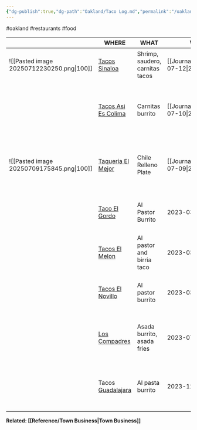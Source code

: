 ```yaml
---
{"dg-publish":true,"dg-path":"Oakland/Taco Log.md","permalink":"/oakland/taco-log/","title":"Taco Log","noteIcon":"1","updated":"2025-07-19T21:36:21.984-07:00"}
---
```


#oakland #restaurants #food 

|                                           | WHERE                                                                                                                              | WHAT                            | WHEN           | THOUGHTS                                                             |
| ----------------------------------------- | ---------------------------------------------------------------------------------------------------------------------------------- | ------------------------------- | -------------- | -------------------------------------------------------------------- |
| ![[Pasted image 20250712230250.png\|100]] | [Tacos Sinaloa](https://tacossinaloaoakland.com/)                                                                                  | Shrimp, saudero, carnitas tacos | [[Journal/2025/2025-07-12\|2025-07-12]] | The saudero is underrated. 💳                                        |
|                                           | [Tacos Asi Es Colima](https://www.yelp.com/biz/tacos-asi-es-colima-oakland-2)                                                      | Carnitas burrito                | [[Journal/2025/2025-07-10\|2025-07-10]] | Very good, lots of onion. Red sauce is fire roasted. Spicy! $14 💳   |
| ![[Pasted image 20250709175845.png\|100]] | [Taqueria El Mejor](https://www.yelp.com/biz/taqueria-la-mejor-oakland)                                                            | Chile Relleno Plate             | [[Journal/2025/2025-07-09\|2025-07-09]] | Really good, large portions, cheap. Also serve baby burritos. $15 💵 |
|                                           | [Taco El Gordo](https://www.yelp.com/biz/tacos-el-gordo-oakland-2)                                                                 | Al Pastor Burrito               | 2023-03-13     | Excellent, good crema, next time try saudero. 💳                     |
|                                           | [Tacos El Melon](https://www.yelp.com/biz/tacos-el-melon-oakland-2)                                                                | Al pastor and birria taco       | 2023-03-14     | Cheap, everything was really good. 💳                                |
|                                           | [Tacos El Novillo](https://www.yelp.com/biz/tacos-el-novillo-oakland-2)                                                            | Al pastor burrito               | 2023-03-17     | LARGE burrito. Next time do asada. 💳                                |
|                                           | [Los Compadres](https://www.yelp.com/biz/los-compadres-taco-truck-oakland-2)                                                       | Asada burrito, asada fries      | 2023-07-22     | Best asada in Fruitvale. Friendly guys, really cheap $12. 💳         |
|                                           | Tacos [Guadalajara](https://www.google.com/search?channel=frs&client=firefox-b-1-d&q=tacos+guadalajara#rlimm=10656403252407561765) | Al pasta burrito                | 2023-12-19     | Al pastor was good, red sauce was better than most. 💳               |

**Related: [[Reference/Town Business\|Town Business]]**